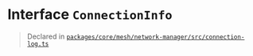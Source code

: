 # Interface `ConnectionInfo`
> Declared in [`packages/core/mesh/network-manager/src/connection-log.ts`](.)
